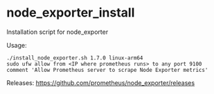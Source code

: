 # node_exporter_install

Installation script for node_exporter

Usage:
```
./install_node_exporter.sh 1.7.0 linux-arm64
sudo ufw allow from <IP where prometheus runs> to any port 9100 comment 'Allow Prometheus server to scrape Node Exporter metrics'
```

Releases:
https://github.com/prometheus/node_exporter/releases
